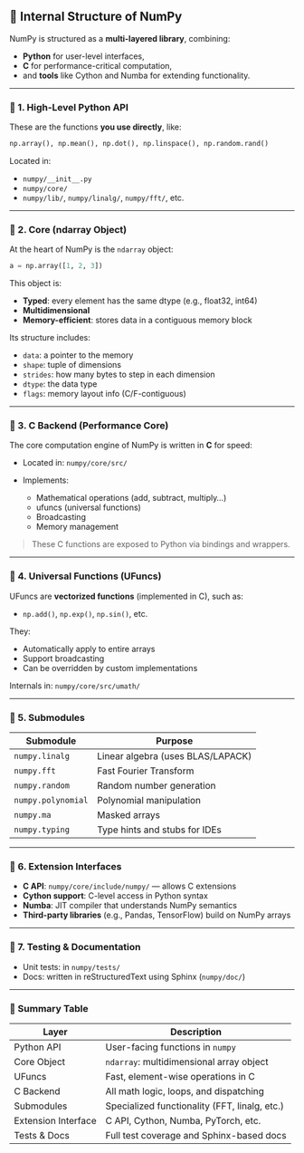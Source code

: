 ## 🧱 **Internal Structure of NumPy**

NumPy is structured as a **multi-layered library**, combining:

* **Python** for user-level interfaces,
* **C** for performance-critical computation,
* and **tools** like Cython and Numba for extending functionality.

---

### 🔹 1. **High-Level Python API**

These are the functions **you use directly**, like:

```python
np.array(), np.mean(), np.dot(), np.linspace(), np.random.rand()
```

Located in:

* `numpy/__init__.py`
* `numpy/core/`
* `numpy/lib/`, `numpy/linalg/`, `numpy/fft/`, etc.

---

### 🔹 2. **Core (ndarray Object)**

At the heart of NumPy is the `ndarray` object:

```python
a = np.array([1, 2, 3])
```

This object is:

* **Typed**: every element has the same dtype (e.g., float32, int64)
* **Multidimensional**
* **Memory-efficient**: stores data in a contiguous memory block

Its structure includes:

* `data`: a pointer to the memory
* `shape`: tuple of dimensions
* `strides`: how many bytes to step in each dimension
* `dtype`: the data type
* `flags`: memory layout info (C/F-contiguous)

---

### 🔹 3. **C Backend (Performance Core)**

The core computation engine of NumPy is written in **C** for speed:

* Located in: `numpy/core/src/`
* Implements:

  * Mathematical operations (add, subtract, multiply…)
  * ufuncs (universal functions)
  * Broadcasting
  * Memory management

> These C functions are exposed to Python via bindings and wrappers.

---

### 🔹 4. **Universal Functions (UFuncs)**

UFuncs are **vectorized functions** (implemented in C), such as:

* `np.add()`, `np.exp()`, `np.sin()`, etc.

They:

* Automatically apply to entire arrays
* Support broadcasting
* Can be overridden by custom implementations

Internals in: `numpy/core/src/umath/`

---

### 🔹 5. **Submodules**

| Submodule          | Purpose                           |
| ------------------ | --------------------------------- |
| `numpy.linalg`     | Linear algebra (uses BLAS/LAPACK) |
| `numpy.fft`        | Fast Fourier Transform            |
| `numpy.random`     | Random number generation          |
| `numpy.polynomial` | Polynomial manipulation           |
| `numpy.ma`         | Masked arrays                     |
| `numpy.typing`     | Type hints and stubs for IDEs     |

---

### 🔹 6. **Extension Interfaces**

* **C API**: `numpy/core/include/numpy/` — allows C extensions
* **Cython support**: C-level access in Python syntax
* **Numba**: JIT compiler that understands NumPy semantics
* **Third-party libraries** (e.g., Pandas, TensorFlow) build on NumPy arrays

---

### 🔹 7. **Testing & Documentation**

* Unit tests: in `numpy/tests/`
* Docs: written in reStructuredText using Sphinx (`numpy/doc/`)

---

### 📝 Summary Table

| Layer               | Description                                   |
| ------------------- | --------------------------------------------- |
| Python API          | User-facing functions in `numpy`              |
| Core Object         | `ndarray`: multidimensional array object      |
| UFuncs              | Fast, element-wise operations in C            |
| C Backend           | All math logic, loops, and dispatching        |
| Submodules          | Specialized functionality (FFT, linalg, etc.) |
| Extension Interface | C API, Cython, Numba, PyTorch, etc.           |
| Tests & Docs        | Full test coverage and Sphinx-based docs      |
